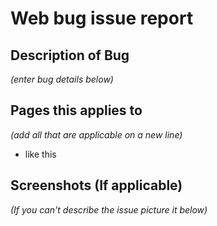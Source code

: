 Web bug issue report
=============

## Description of Bug
*(enter bug details below)*


## Pages this applies to
*(add all that are applicable on a new line)*
+ like this


## Screenshots (If applicable)
*(If you can't describe the issue picture it below)*
